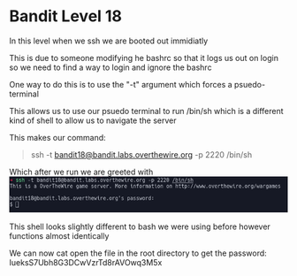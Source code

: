 # Bandit Level 18  
  
In this level when we ssh we are booted out immidiatly  
  
This is due to someone modifying he bashrc so that it logs us out on login so we need to find a way to login and ignore the bashrc  
  
One way to do this is to use the "-t" argument which forces a psuedo-terminal  
  
This allows us to use our psuedo terminal to run /bin/sh which is a different kind of shell to allow us to navigate the server  
   
 This makes our command:  
 > ssh -t bandit18@bandit.labs.overthewire.org -p 2220 /bin/sh  
   
 Which after we run we are greeted with  
![e15268ab.png](../src/e15268ab.png)  
  
This shell looks slightly different to bash we were using before however functions almost identically  
  
We can now cat open the file in the root directory to get the password: IueksS7Ubh8G3DCwVzrTd8rAVOwq3M5x  
